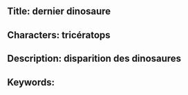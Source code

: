 Title: dernier dinosaure
----
Characters: tricératops
----
Description: disparition des dinosaures
----
Keywords: 
----
